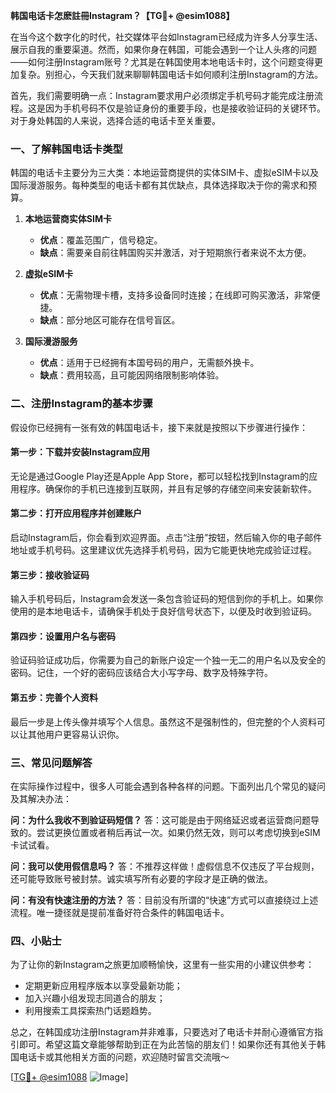 **韩国电话卡怎麽註冊Instagram？【TG💪+ @esim1088】**

在当今这个数字化的时代，社交媒体平台如Instagram已经成为许多人分享生活、展示自我的重要渠道。然而，如果你身在韩国，可能会遇到一个让人头疼的问题——如何注册Instagram账号？尤其是在韩国使用本地电话卡时，这个问题变得更加复杂。别担心，今天我们就来聊聊韩国电话卡如何顺利注册Instagram的方法。

首先，我们需要明确一点：Instagram要求用户必须绑定手机号码才能完成注册流程。这是因为手机号码不仅是验证身份的重要手段，也是接收验证码的关键环节。对于身处韩国的人来说，选择合适的电话卡至关重要。

### 一、了解韩国电话卡类型

韩国的电话卡主要分为三大类：本地运营商提供的实体SIM卡、虚拟eSIM卡以及国际漫游服务。每种类型的电话卡都有其优缺点，具体选择取决于你的需求和预算。

1. **本地运营商实体SIM卡**
   - **优点**：覆盖范围广，信号稳定。
   - **缺点**：需要亲自前往韩国购买并激活，对于短期旅行者来说不太方便。

2. **虚拟eSIM卡**
   - **优点**：无需物理卡槽，支持多设备同时连接；在线即可购买激活，非常便捷。
   - **缺点**：部分地区可能存在信号盲区。

3. **国际漫游服务**
   - **优点**：适用于已经拥有本国号码的用户，无需额外换卡。
   - **缺点**：费用较高，且可能因网络限制影响体验。

### 二、注册Instagram的基本步骤

假设你已经拥有一张有效的韩国电话卡，接下来就是按照以下步骤进行操作：

#### 第一步：下载并安装Instagram应用
无论是通过Google Play还是Apple App Store，都可以轻松找到Instagram的应用程序。确保你的手机已连接到互联网，并且有足够的存储空间来安装新软件。

#### 第二步：打开应用程序并创建账户
启动Instagram后，你会看到欢迎界面。点击“注册”按钮，然后输入你的电子邮件地址或手机号码。这里建议优先选择手机号码，因为它能更快地完成验证过程。

#### 第三步：接收验证码
输入手机号码后，Instagram会发送一条包含验证码的短信到你的手机上。如果你使用的是本地电话卡，请确保手机处于良好信号状态下，以便及时收到验证码。

#### 第四步：设置用户名与密码
验证码验证成功后，你需要为自己的新账户设定一个独一无二的用户名以及安全的密码。记住，一个好的密码应该结合大小写字母、数字及特殊字符。

#### 第五步：完善个人资料
最后一步是上传头像并填写个人信息。虽然这不是强制性的，但完整的个人资料可以让其他用户更容易认识你。

### 三、常见问题解答

在实际操作过程中，很多人可能会遇到各种各样的问题。下面列出几个常见的疑问及其解决办法：

**问：为什么我收不到验证码短信？**
答：这可能是由于网络延迟或者运营商问题导致的。尝试更换位置或者稍后再试一次。如果仍然无效，则可以考虑切换到eSIM卡试试看。

**问：我可以使用假信息吗？**
答：不推荐这样做！虚假信息不仅违反了平台规则，还可能导致账号被封禁。诚实填写所有必要的字段才是正确的做法。

**问：有没有快速注册的方法？**
答：目前没有所谓的“快速”方式可以直接绕过上述流程。唯一捷径就是提前准备好符合条件的韩国电话卡。

### 四、小贴士

为了让你的新Instagram之旅更加顺畅愉快，这里有一些实用的小建议供参考：
- 定期更新应用程序版本以享受最新功能；
- 加入兴趣小组发现志同道合的朋友；
- 利用搜索工具探索热门话题趋势。

总之，在韩国成功注册Instagram并非难事，只要选对了电话卡并耐心遵循官方指引即可。希望这篇文章能够帮助到正在为此苦恼的朋友们！如果你还有其他关于韩国电话卡或其他相关方面的问题，欢迎随时留言交流哦～

[[TG💪+ @esim1088](https://t.me/s/esim1088) ![Image](https://i.postimg.cc/4NQfJmqS/Snipaste-2025-05-13-00-14-12.png)]